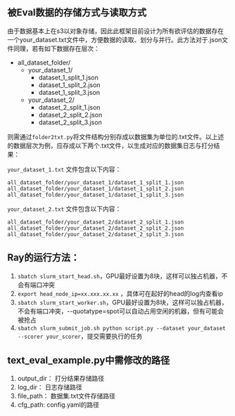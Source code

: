 ## 被Eval数据的存储方式与读取方式
由于数据基本上在s3以对象存储，因此此框架目前设计为所有欲评估的数据存在一个your_dataset.txt文件中，方便数据的读取、划分与并行。此方法对于.json文件同理，若有如下数据存在层次：

- all_dataset_folder/
  - your_dataset_1/
    - dataset_1_split_1.json
    - dataset_1_split_2.json
    - dataset_1_split_3.json
  - your_dataset_2/
    - dataset_2_split_1.json
    - dataset_2_split_2.json
    - dataset_2_split_3.json

则需通过`folder2txt.py`将文件结构分别存成以数据集为单位的.txt文件。以上述的数据层次为例，应存成以下两个.txt文件，以生成对应的数据集日志与打分结果：

`your_dataset_1.txt` 文件包含以下内容：

`all_dataset_folder/your_dataset_1/dataset_1_split_1.json`
`all_dataset_folder/your_dataset_1/dataset_1_split_2.json`
`all_dataset_folder/your_dataset_1/dataset_1_split_3.json`

`your_dataset_2.txt` 文件包含以下内容：

`all_dataset_folder/your_dataset_2/dataset_2_split_1.json`
`all_dataset_folder/your_dataset_2/dataset_2_split_2.json`
`all_dataset_folder/your_dataset_2/dataset_2_split_3.json`

## Ray的运行方法：
1. `sbatch slurm_start_head.sh`，GPU最好设置为8块，这样可以独占机器，不会有端口冲突
2. `export head_node_ip=xx.xxx.xx.xx` ，具体可在起好的head的log内查看ip
3. `sbatch slurm_start_worker.sh`，GPU最好设置为8块，这样可以独占机器，不会有端口冲突，--quotatype=spot可以自动占用空闲的机器，但有可能会被抢占
4. `sbatch slurm_submit_job.sh python script.py --dataset your_dataset --scorer your_scorer`，提交需要执行的任务

## text_eval_example.py中需修改的路径
1. output_dir： 打分结果存储路径
2. log_dir： 日志存储路径
3. file_path： 数据集.txt文件存储路径
4. cfg_path: config.yaml的路径
